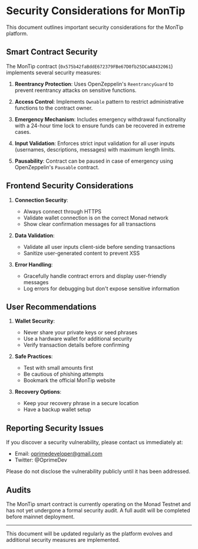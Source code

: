 # Security Considerations for MonTip

This document outlines important security considerations for the MonTip platform.

## Smart Contract Security

The MonTip contract (`0x575b42faBddE672379FBe67D0fb25DCaA8432061`) implements several security measures:

1. **Reentrancy Protection**: Uses OpenZeppelin's `ReentrancyGuard` to prevent reentrancy attacks on sensitive functions.

2. **Access Control**: Implements `Ownable` pattern to restrict administrative functions to the contract owner.

3. **Emergency Mechanism**: Includes emergency withdrawal functionality with a 24-hour time lock to ensure funds can be recovered in extreme cases.

4. **Input Validation**: Enforces strict input validation for all user inputs (usernames, descriptions, messages) with maximum length limits.

5. **Pausability**: Contract can be paused in case of emergency using OpenZeppelin's `Pausable` contract.

## Frontend Security Considerations

1. **Connection Security**: 
   - Always connect through HTTPS
   - Validate wallet connection is on the correct Monad network
   - Show clear confirmation messages for all transactions

2. **Data Validation**:
   - Validate all user inputs client-side before sending transactions
   - Sanitize user-generated content to prevent XSS

3. **Error Handling**:
   - Gracefully handle contract errors and display user-friendly messages
   - Log errors for debugging but don't expose sensitive information

## User Recommendations

1. **Wallet Security**:
   - Never share your private keys or seed phrases
   - Use a hardware wallet for additional security
   - Verify transaction details before confirming

2. **Safe Practices**:
   - Test with small amounts first
   - Be cautious of phishing attempts
   - Bookmark the official MonTip website

3. **Recovery Options**:
   - Keep your recovery phrase in a secure location
   - Have a backup wallet setup

## Reporting Security Issues

If you discover a security vulnerability, please contact us immediately at:

- Email: oprimedeveloper@gmail.com
- Twitter: @OprimeDev

Please do not disclose the vulnerability publicly until it has been addressed.

## Audits

The MonTip smart contract is currently operating on the Monad Testnet and has not yet undergone a formal security audit. A full audit will be completed before mainnet deployment.

---

This document will be updated regularly as the platform evolves and additional security measures are implemented.